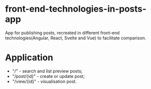 # front-end-technologies-in-posts-app
App for publishing posts, recreated in different front-end technologies(Angular, React, Svelte and Vue) to facilitate comparison.

# Application

* "/" - search and list preview posts;
* "/post/{id}" - create or update post;
* "/view/{id}" - visualisation post.
